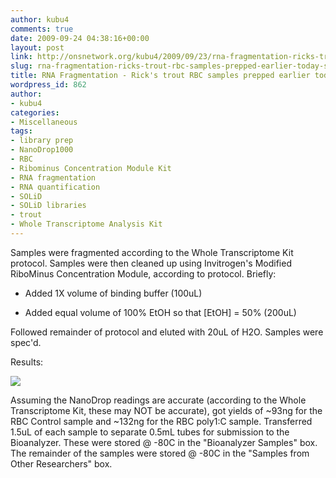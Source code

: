 ```yaml
---
author: kubu4
comments: true
date: 2009-09-24 04:38:16+00:00
layout: post
link: http://onsnetwork.org/kubu4/2009/09/23/rna-fragmentation-ricks-trout-rbc-samples-prepped-earlier-today-see-below/
slug: rna-fragmentation-ricks-trout-rbc-samples-prepped-earlier-today-see-below
title: RNA Fragmentation - Rick's trout RBC samples prepped earlier today (see below)
wordpress_id: 862
author:
- kubu4
categories:
- Miscellaneous
tags:
- library prep
- NanoDrop1000
- RBC
- Ribominus Concentration Module Kit
- RNA fragmentation
- RNA quantification
- SOLiD
- SOLiD libraries
- trout
- Whole Transcriptome Analysis Kit
---
```


Samples were fragmented according to the Whole Transcriptome Kit protocol. Samples were then cleaned up using Invitrogen's Modified RiboMinus Concentration Module, according to protocol. Briefly:




    
  * Added 1X volume of binding buffer (100uL)

    
  * Added equal volume of 100% EtOH so that [EtOH] = 50% (200uL)



Followed remainder of protocol and eluted with 20uL of H2O. Samples were spec'd.

Results:

![](http://eagle.fish.washington.edu/Arabidopsis/RNA%20Spec%20Readings/20090923%20fragged%20trout%20RBC%20ribo-%20polyA%20RNA%20SJW.jpg)

Assuming the NanoDrop readings are accurate (according to the Whole Transcriptome Kit, these may NOT be accurate), got yields of ~93ng for the RBC Control sample and ~132ng for the RBC poly1:C sample. Transferred 1.5uL of each sample to separate 0.5mL tubes for submission to the Bioanalyzer. These were stored @ -80C in the "Bioanalyzer Samples" box. The remainder of the samples were stored @ -80C in the "Samples from Other Researchers" box.

